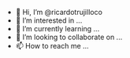 - 👋 Hi, I’m @ricardotrujilloco
- 👀 I’m interested in ...
- 🌱 I’m currently learning ...
- 💞️ I’m looking to collaborate on ...
- 📫 How to reach me ...

<!---
ricardotrujilloco/ricardotrujilloco is a ✨ special ✨ repository because its `README.md` (this file) appears on your GitHub profile.
You can click the Preview link to take a look at your changes.
--->
